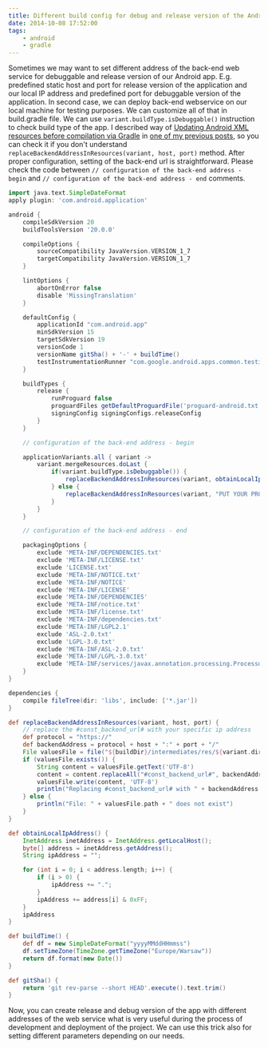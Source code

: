 ```yaml
---
title: Different build config for debug and release version of the Android app
date: 2014-10-08 17:52:00
tags:
	- android
	- gradle
---
```


Sometimes we may want to set different address of the back-end web service for debuggable and release version of our Android app. E.g. predefined static host and port for release version of the application and our local IP address and predefined port for debuggable version of the application. In second case, we can deploy back-end webservice on our local machine for testing purposes. We can customize all of that in build.gradle file. We can use `variant.buildType.isDebuggable()` instruction to check build type of the app. I described way of [Updating Android XML resources before compilation via Gradle](http://blog.wittchen.biz.pl/updating-android-xml-resources-dynamically-before-compilation-via-gradle/) in [one of my previous posts](http://blog.wittchen.biz.pl/updating-android-xml-resources-dynamically-before-compilation-via-gradle/), so you can check it if you don't understand `replaceBackendAddressInResources(variant, host, port)` method. After proper configuration, setting of the back-end url is straightforward. Please check the code between `// configuration of the back-end address - begin` and `// configuration of the back-end address - end` comments. 

```gradle
import java.text.SimpleDateFormat
apply plugin: 'com.android.application'

android {
    compileSdkVersion 20
    buildToolsVersion '20.0.0'

    compileOptions {
        sourceCompatibility JavaVersion.VERSION_1_7
        targetCompatibility JavaVersion.VERSION_1_7
    }

    lintOptions {
        abortOnError false
        disable 'MissingTranslation'
    }

    defaultConfig {
        applicationId "com.android.app"
        minSdkVersion 15
        targetSdkVersion 19
        versionCode 1
        versionName gitSha() + '-' + buildTime()
        testInstrumentationRunner "com.google.android.apps.common.testing.testrunner.GoogleInstrumentationTestRunner"
    }

    buildTypes {
        release {
            runProguard false
            proguardFiles getDefaultProguardFile('proguard-android.txt'), 'proguard-rules.pro'
            signingConfig signingConfigs.releaseConfig
        }
    }

    // configuration of the back-end address - begin

    applicationVariants.all { variant ->
        variant.mergeResources.doLast {
            if(variant.buildType.isDebuggable()) {
                replaceBackendAddressInResources(variant, obtainLocalIpAddress(), "8443")
            } else {
                replaceBackendAddressInResources(variant, "PUT YOUR PRODUCTION SERVER ADRESS HERE", "PRODUCTION PORT")
            }
        }
    }

    // configuration of the back-end address - end

    packagingOptions {
        exclude 'META-INF/DEPENDENCIES.txt'
        exclude 'META-INF/LICENSE.txt'
        exclude 'LICENSE.txt'
        exclude 'META-INF/NOTICE.txt'
        exclude 'META-INF/NOTICE'
        exclude 'META-INF/LICENSE'
        exclude 'META-INF/DEPENDENCIES'
        exclude 'META-INF/notice.txt'
        exclude 'META-INF/license.txt'
        exclude 'META-INF/dependencies.txt'
        exclude 'META-INF/LGPL2.1'
        exclude 'ASL-2.0.txt'
        exclude 'LGPL-3.0.txt'
        exclude 'META-INF/ASL-2.0.txt'
        exclude 'META-INF/LGPL-3.0.txt'
        exclude 'META-INF/services/javax.annotation.processing.Processor'
    }
}

dependencies {
    compile fileTree(dir: 'libs', include: ['*.jar'])
}

def replaceBackendAddressInResources(variant, host, port) {
    // replace the #const_backend_url# with your specific ip address
    def protocol = "https://"
    def backendAddress = protocol + host + ":" + port + "/"
    File valuesFile = file("${buildDir}/intermediates/res/${variant.dirName}/values/values.xml")
    if (valuesFile.exists()) {
        String content = valuesFile.getText('UTF-8')
        content = content.replaceAll("#const_backend_url#", backendAddress)
        valuesFile.write(content, 'UTF-8')
        println("Replacing #const_backend_url# with " + backendAddress + " in file: " + valuesFile.name)
    } else {
        println("File: " + valuesFile.path + " does not exist")
    }
}

def obtainLocalIpAddress() {
    InetAddress inetAddress = InetAddress.getLocalHost();
    byte[] address = inetAddress.getAddress();
    String ipAddress = "";

    for (int i = 0; i < address.length; i++) {
        if (i > 0) {
            ipAddress += ".";
        }
        ipAddress += address[i] & 0xFF;
    }
    ipAddress
}

def buildTime() {
    def df = new SimpleDateFormat("yyyyMMddHHmmss")
    df.setTimeZone(TimeZone.getTimeZone("Europe/Warsaw"))
    return df.format(new Date())
}

def gitSha() {
    return 'git rev-parse --short HEAD'.execute().text.trim()
}
```

Now, you can create release and debug version of the app with different addresses of the web service what is very useful during the process of development and deployment of the project. We can use this trick also for setting different parameters depending on our needs.
